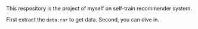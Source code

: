 This respository is the project of myself on self-train recommender system.

First extract the `data.rar` to get data. Second, you can dive in.